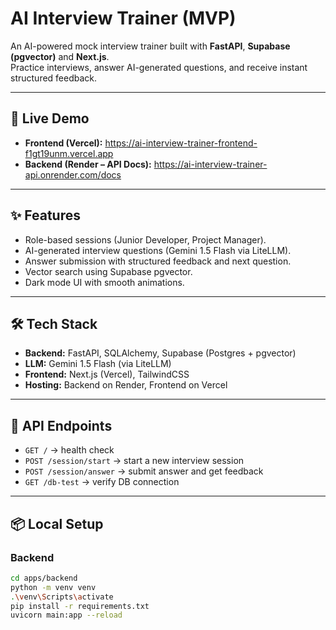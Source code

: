 # AI Interview Trainer (MVP)

An AI-powered mock interview trainer built with **FastAPI**, **Supabase (pgvector)** and **Next.js**.  
Practice interviews, answer AI-generated questions, and receive instant structured feedback.

---

## 🚀 Live Demo
- **Frontend (Vercel):** https://ai-interview-trainer-frontend-f1gt19unm.vercel.app
- **Backend (Render – API Docs):** https://ai-interview-trainer-api.onrender.com/docs

---

## ✨ Features
- Role-based sessions (Junior Developer, Project Manager).
- AI-generated interview questions (Gemini 1.5 Flash via LiteLLM).
- Answer submission with structured feedback and next question.
- Vector search using Supabase pgvector.
- Dark mode UI with smooth animations.

---

## 🛠️ Tech Stack
- **Backend:** FastAPI, SQLAlchemy, Supabase (Postgres + pgvector)  
- **LLM:** Gemini 1.5 Flash (via LiteLLM)  
- **Frontend:** Next.js (Vercel), TailwindCSS  
- **Hosting:** Backend on Render, Frontend on Vercel  

---

## 🔌 API Endpoints
- `GET /` → health check  
- `POST /session/start` → start a new interview session  
- `POST /session/answer` → submit answer and get feedback  
- `GET /db-test` → verify DB connection  

---

## 📦 Local Setup

### Backend
```bash
cd apps/backend
python -m venv venv
.\venv\Scripts\activate
pip install -r requirements.txt
uvicorn main:app --reload
